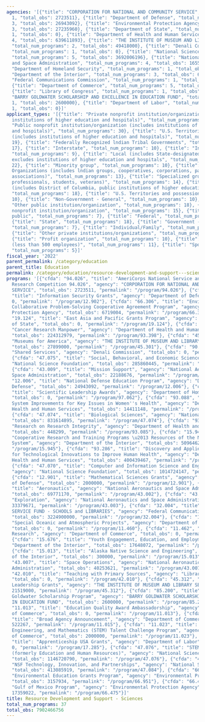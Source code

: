 ```yaml
---
agencies: '[{"title": "CORPORATION FOR NATIONAL AND COMMUNITY SERVICE", "total_num_programs":
  1, "total_obs": 2723511}, {"title": "Department of Defense", "total_num_programs":
  3, "total_obs": 26943092}, {"title": "Environmental Protection Agency", "total_num_programs":
  3, "total_obs": 27235960}, {"title": "Department of State", "total_num_programs":
  1, "total_obs": 0}, {"title": "Department of Health and Human Services", "total_num_programs":
  4, "total_obs": 639611893}, {"title": "THE INSTITUTE OF MUSEUM AND LIBRARY SERVICES",
  "total_num_programs": 2, "total_obs": 49418000}, {"title": "Denali Commission",
  "total_num_programs": 1, "total_obs": 0}, {"title": "National Science Foundation",
  "total_num_programs": 5, "total_obs": 3692006196}, {"title": "National Aeronautics
  and Space Administration", "total_num_programs": 4, "total_obs": 165593139}, {"title":
  "Department of Homeland Security", "total_num_programs": 1, "total_obs": 0}, {"title":
  "Department of the Interior", "total_num_programs": 3, "total_obs": 68912698}, {"title":
  "Federal Communications Commission", "total_num_programs": 1, "total_obs": 3224900000},
  {"title": "Department of Commerce", "total_num_programs": 5, "total_obs": 2522267},
  {"title": "Library of Congress", "total_num_programs": 1, "total_obs": 0}, {"title":
  "BARRY GOLDWATER SCHOLARSHIP AND EXCELLENCE IN EDUCATION FUND", "total_num_programs":
  1, "total_obs": 2600000}, {"title": "Department of Labor", "total_num_programs":
  1, "total_obs": 0}]'
applicant_types: '[{"title": "Private nonprofit institution/organization (includes
  institutions of higher education and hospitals)", "total_num_programs": 28}, {"title":
  "Public nonprofit institution/organization (includes institutions of higher education
  and hospitals)", "total_num_programs": 30}, {"title": "U.S. Territories and possessions
  (includes institutions of higher education and hospitals)", "total_num_programs":
  19}, {"title": "Federally Recognized lndian Tribal Governments", "total_num_programs":
  17}, {"title": "Interstate", "total_num_programs": 10}, {"title": "Intrastate",
  "total_num_programs": 9}, {"title": "Local (includes State-designated lndian Tribes,
  excludes institutions of higher education and hospitals", "total_num_programs":
  22}, {"title": "Minority group", "total_num_programs": 10}, {"title": "Native American
  Organizations (includes lndian groups, cooperatives, corporations, partnerships,
  associations)", "total_num_programs": 13}, {"title": "Specialized group (e.g. health
  professionals, students, veterans)", "total_num_programs": 14}, {"title": "State
  (includes District of Columbia, public institutions of higher education and hospitals)",
  "total_num_programs": 18}, {"title": "U.S. Territories and possessions", "total_num_programs":
  10}, {"title": "Non-Government - General", "total_num_programs": 10}, {"title":
  "Other public institution/organization", "total_num_programs": 18}, {"title": "Quasi-public
  nonprofit institution/organization", "total_num_programs": 15}, {"title": "Anyone/general
  public", "total_num_programs": 7}, {"title": "Federal", "total_num_programs": 12},
  {"title": "State", "total_num_programs": 18}, {"title": "Government - General",
  "total_num_programs": 7}, {"title": "Individual/Family", "total_num_programs": 6},
  {"title": "Other private institutions/organizations", "total_num_programs": 12},
  {"title": "Profit organization", "total_num_programs": 10}, {"title": "Small business
  (less than 500 employees)", "total_num_programs": 11}, {"title": "Sponsored organization",
  "total_num_programs": 5}]'
fiscal_year: '2022'
parent_permalink: /category/education
parent_title: Education
permalink: /category/education/resource-development-and-support---sciences
programs: '[{"cfda": "94.026", "title": "AmeriCorps National Service and Civic Engagement
  Research Competition 94.026", "agency": "CORPORATION FOR NATIONAL AND COMMUNITY
  SERVICE", "total_obs": 2723511, "permalink": "/program/94.026"}, {"cfda": "12.902",
  "title": "Information Security Grants", "agency": "Department of Defense", "total_obs":
  0, "permalink": "/program/12.902"}, {"cfda": "66.306", "title": "Environmental Justice
  Collaborative Problem-Solving Cooperative Agreement Program", "agency": "Environmental
  Protection Agency", "total_obs": 6719004, "permalink": "/program/66.306"}, {"cfda":
  "19.124", "title": "East Asia and Pacific Grants Program", "agency": "Department
  of State", "total_obs": 0, "permalink": "/program/19.124"}, {"cfda": "93.398", "title":
  "Cancer Research Manpower", "agency": "Department of Health and Human Services",
  "total_obs": 224312979, "permalink": "/program/93.398"}, {"cfda": "45.301", "title":
  "Museums for America", "agency": "THE INSTITUTE OF MUSEUM AND LIBRARY SERVICES",
  "total_obs": 27899000, "permalink": "/program/45.301"}, {"cfda": "90.199", "title":
  "Shared Services", "agency": "Denali Commission", "total_obs": 0, "permalink": "/program/90.199"},
  {"cfda": "47.075", "title": "Social, Behavioral, and Economic Sciences", "agency":
  "National Science Foundation", "total_obs": 285860445, "permalink": "/program/47.075"},
  {"cfda": "43.009", "title": "Mission Support", "agency": "National Aeronautics and
  Space Administration", "total_obs": 22188676, "permalink": "/program/43.009"}, {"cfda":
  "12.006", "title": "National Defense Education Program", "agency": "Department of
  Defense", "total_obs": 24943092, "permalink": "/program/12.006"}, {"cfda": "97.062",
  "title": "Scientific Leadership Awards", "agency": "Department of Homeland Security",
  "total_obs": 0, "permalink": "/program/97.062"}, {"cfda": "93.088", "title": "Advancing
  System Improvements for Key Issues in Women''s Health", "agency": "Department of
  Health and Human Services", "total_obs": 14411148, "permalink": "/program/93.088"},
  {"cfda": "47.074", "title": "Biological Sciences", "agency": "National Science Foundation",
  "total_obs": 831614895, "permalink": "/program/47.074"}, {"cfda": "93.085", "title":
  "Research on Research Integrity", "agency": "Department of Health and Human Services",
  "total_obs": 448299, "permalink": "/program/93.085"}, {"cfda": "15.945", "title":
  "Cooperative Research and Training Programs \u2013 Resources of the National Park
  System", "agency": "Department of the Interior", "total_obs": 50964626, "permalink":
  "/program/15.945"}, {"cfda": "93.286", "title": "Discovery and Applied Research
  for Technological Innovations to Improve Human Health", "agency": "Department of
  Health and Human Services", "total_obs": 400439467, "permalink": "/program/93.286"},
  {"cfda": "47.070", "title": "Computer and Information Science and Engineering",
  "agency": "National Science Foundation", "total_obs": 1014724147, "permalink": "/program/47.070"},
  {"cfda": "12.901", "title": "Mathematical Sciences Grants", "agency": "Department
  of Defense", "total_obs": 2000000, "permalink": "/program/12.901"}, {"cfda": "43.002",
  "title": "Aeronautics", "agency": "National Aeronautics and Space Administration",
  "total_obs": 69771170, "permalink": "/program/43.002"}, {"cfda": "43.003", "title":
  "Exploration", "agency": "National Aeronautics and Space Administration", "total_obs":
  33379671, "permalink": "/program/43.003"}, {"cfda": "32.004", "title": "UNIVERSAL
  SERVICE FUND - SCHOOLS and LIBRARIES", "agency": "Federal Communications Commission",
  "total_obs": 3224900000, "permalink": "/program/32.004"}, {"cfda": "11.460", "title":
  "Special Oceanic and Atmospheric Projects", "agency": "Department of Commerce",
  "total_obs": 0, "permalink": "/program/11.460"}, {"cfda": "11.462", "title": "Hydrologic
  Research", "agency": "Department of Commerce", "total_obs": 0, "permalink": "/program/11.462"},
  {"cfda": "15.676", "title": "Youth Engagement, Education, and Employment ", "agency":
  "Department of the Interior", "total_obs": 17648072, "permalink": "/program/15.676"},
  {"cfda": "15.013", "title": "Alaska Native Science and Engineering", "agency": "Department
  of the Interior", "total_obs": 300000, "permalink": "/program/15.013"}, {"cfda":
  "43.007", "title": "Space Operations", "agency": "National Aeronautics and Space
  Administration", "total_obs": 40253621, "permalink": "/program/43.007"}, {"cfda":
  "42.010", "title": "Teaching with Primary Sources", "agency": "Library of Congress",
  "total_obs": 0, "permalink": "/program/42.010"}, {"cfda": "45.312", "title": "National
  Leadership Grants", "agency": "THE INSTITUTE OF MUSEUM AND LIBRARY SERVICES", "total_obs":
  21519000, "permalink": "/program/45.312"}, {"cfda": "85.200", "title": "Barry M.
  Goldwater Scholarship Program", "agency": "BARRY GOLDWATER SCHOLARSHIP AND EXCELLENCE
  IN EDUCATION FUND", "total_obs": 2600000, "permalink": "/program/85.200"}, {"cfda":
  "11.013", "title": "Education Quality Award Ambassadorship", "agency": "Department
  of Commerce", "total_obs": 0, "permalink": "/program/11.013"}, {"cfda": "11.015",
  "title": "Broad Agency Announcement", "agency": "Department of Commerce", "total_obs":
  522267, "permalink": "/program/11.015"}, {"cfda": "11.023", "title": "Science, Technology,
  Engineering, and Mathematics (STEM) Talent Challenge Program", "agency": "Department
  of Commerce", "total_obs": 2000000, "permalink": "/program/11.023"}, {"cfda": "17.285",
  "title": "Apprenticeship USA Grants", "agency": "Department of Labor", "total_obs":
  0, "permalink": "/program/17.285"}, {"cfda": "47.076", "title": "STEM Education
  (formerly Education and Human Resources)", "agency": "National Science Foundation",
  "total_obs": 1146720790, "permalink": "/program/47.076"}, {"cfda": "47.084", "title":
  "NSF Technology, Innovation, and Partnerships", "agency": "National Science Foundation",
  "total_obs": 413085919, "permalink": "/program/47.084"}, {"cfda": "66.951", "title":
  "Environmental Education Grants Program", "agency": "Environmental Protection Agency",
  "total_obs": 3157934, "permalink": "/program/66.951"}, {"cfda": "66.475", "title":
  "Gulf of Mexico Program", "agency": "Environmental Protection Agency", "total_obs":
  17359022, "permalink": "/program/66.475"}]'
title: Resource Development and Support - Sciences
total_num_programs: 37
total_obs: 7902466756
---
```


